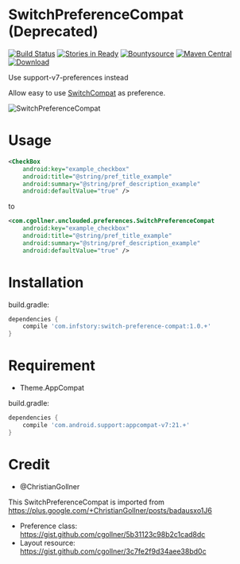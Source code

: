 SwitchPreferenceCompat (Deprecated)
======================

[![Build Status](https://travis-ci.org/yongjhih/SwitchPreferenceCompat.png?branch=master)](https://travis-ci.org/yongjhih/SwitchPreferenceCompat) [![Stories in Ready](https://badge.waffle.io/yongjhih/SwitchPreferenceCompat.png)](http://waffle.io/yongjhih/SwitchPreferenceCompat) 
[![Bountysource](https://www.bountysource.com/badge/team?team_id=43965&style=bounties_posted)](https://www.bountysource.com/teams/8tory/bounties?utm_source=8tory&utm_medium=shield&utm_campaign=bounties_posted)
[![Maven Central](https://maven-badges.herokuapp.com/maven-central/com.infstory/switch-preference-compat/badge.svg?style=flat)](https://maven-badges.herokuapp.com/maven-central/com.infstory/switch-preference-compat)
[ ![Download](https://api.bintray.com/packages/yongjhih/maven/com.infstory%3Aswitch-preference-compat/images/download.svg) ](https://bintray.com/yongjhih/maven/com.infstory%3Aswitch-preference-compat/_latestVersion)

Use support-v7-preferences instead

Allow easy to use [SwitchCompat](https://developer.android.com/reference/android/support/v7/widget/SwitchCompat.html) as preference.

![SwitchPreferenceCompat](app/Screenshot.png "SwitchPreferenceCompat")


Usage
=====

```xml
<CheckBox
    android:key="example_checkbox"
    android:title="@string/pref_title_example"
    android:summary="@string/pref_description_example"
    android:defaultValue="true" />
```

to

```xml
<com.cgollner.unclouded.preferences.SwitchPreferenceCompat
    android:key="example_checkbox"
    android:title="@string/pref_title_example"
    android:summary="@string/pref_description_example"
    android:defaultValue="true" />
```
Installation
============

build.gradle:

```gradle
dependencies {
    compile 'com.infstory:switch-preference-compat:1.0.+'
}
```

Requirement
===========

* Theme.AppCompat

build.gradle:

```gradle
dependencies {
    compile 'com.android.support:appcompat-v7:21.+'
}
```

Credit
======

* @ChristianGollner

This SwitchPreferenceCompat is imported from https://plus.google.com/+ChristianGollner/posts/badausxo1J6

* Preference class: https://gist.github.com/cgollner/5b31123c98b2c1cad8dc
* Layout resource: https://gist.github.com/cgollner/3c7fe2f9d34aee38bd0c
